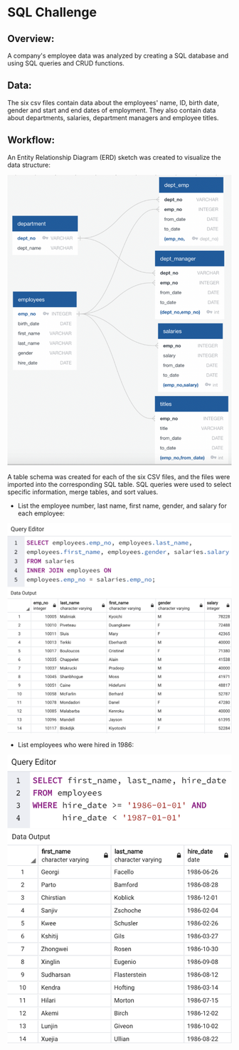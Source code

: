# SQL Challenge

## Overview:
A company's employee data was analyzed by creating a SQL database and using SQL queries and CRUD functions. 

## Data:
The six csv files contain data about the employees' name, ID, birth date, gender and start and end dates of employment. They also contain data about departments, salaries, department managers and employee titles.


## Workflow:

An Entity Relationship Diagram (ERD) sketch was created to visualize the data structure:

<img src="EmployeeSQL/ERD.png" width="600">

A table schema was created for each of the six CSV files, and the files were imported into the corresponding SQL table. SQL queries were used to select specific information, merge tables, and sort values.

- List the employee number, last name, first name, gender, and salary for each employee:

<img src="images/query1.png" width="600">

<img src="images/output1.png" width="600">

- List employees who were hired in 1986:

<img src="images/query2.png" width="600">

<img src="images/output2.png" width="600">
